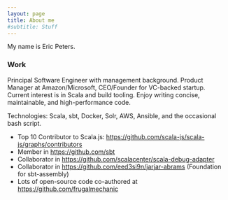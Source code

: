 ```yaml
---
layout: page
title: About me
#subtitle: Stuff
---
```


My name is Eric Peters.  

### Work

Principal Software Engineer with management background. Product Manager at Amazon/Microsoft, CEO/Founder for VC-backed startup. Current interest is in Scala and build tooling. Enjoy writing concise, maintainable, and high-performance code.

Technologies: Scala, sbt, Docker, Solr, AWS, Ansible, and the occasional bash script.

* Top 10 Contributor to Scala.js: https://github.com/scala-js/scala-js/graphs/contributors
* Member in https://github.com/sbt
* Collaborator in https://github.com/scalacenter/scala-debug-adapter
* Collaborator in https://github.com/eed3si9n/jarjar-abrams (Foundation for sbt-assembly)
* Lots of open-source code co-authored at https://github.com/frugalmechanic
